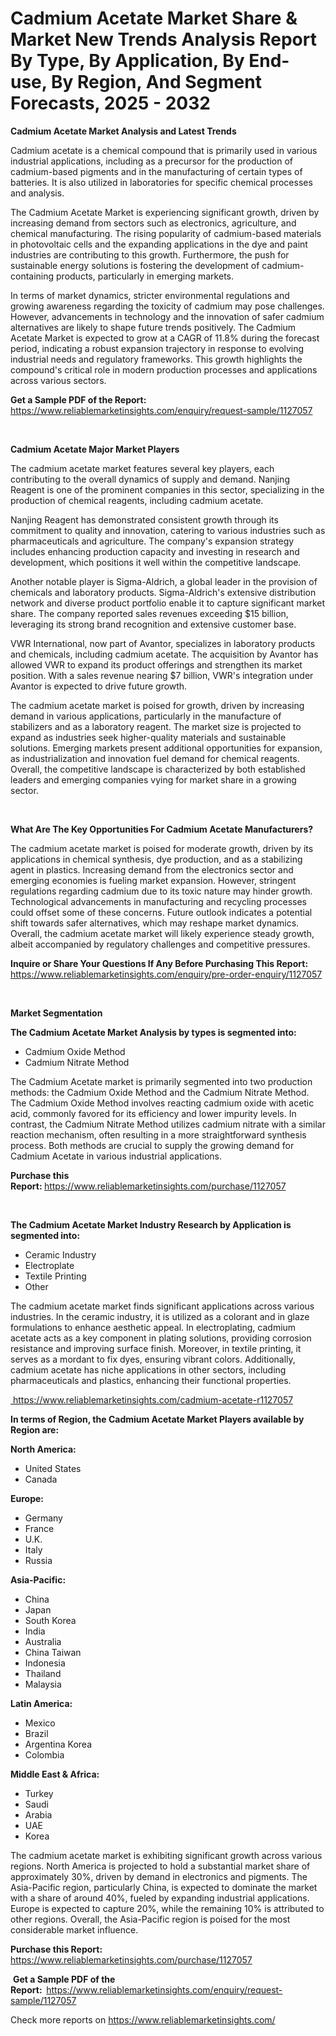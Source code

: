 <p><h1>Cadmium Acetate Market Share & Market New Trends Analysis Report By Type, By Application, By End-use, By Region, And Segment Forecasts, 2025 - 2032</h1></p><p><strong>Cadmium Acetate Market Analysis and Latest Trends</strong></p>
<p><p>Cadmium acetate is a chemical compound that is primarily used in various industrial applications, including as a precursor for the production of cadmium-based pigments and in the manufacturing of certain types of batteries. It is also utilized in laboratories for specific chemical processes and analysis.</p><p>The Cadmium Acetate Market is experiencing significant growth, driven by increasing demand from sectors such as electronics, agriculture, and chemical manufacturing. The rising popularity of cadmium-based materials in photovoltaic cells and the expanding applications in the dye and paint industries are contributing to this growth. Furthermore, the push for sustainable energy solutions is fostering the development of cadmium-containing products, particularly in emerging markets.</p><p>In terms of market dynamics, stricter environmental regulations and growing awareness regarding the toxicity of cadmium may pose challenges. However, advancements in technology and the innovation of safer cadmium alternatives are likely to shape future trends positively. The Cadmium Acetate Market is expected to grow at a CAGR of 11.8% during the forecast period, indicating a robust expansion trajectory in response to evolving industrial needs and regulatory frameworks. This growth highlights the compound's critical role in modern production processes and applications across various sectors.</p></p>
<p><strong>Get a Sample PDF of the Report:&nbsp;</strong> <a href="https://www.reliablemarketinsights.com/enquiry/request-sample/1127057?utm_campaign=2231&utm_medium=2&utm_source=Github&utm_content=ia&utm_term=30012025&utm_id=cadmium-acetate">https://www.reliablemarketinsights.com/enquiry/request-sample/1127057</a></p>
<p>&nbsp;</p>
<p><strong>Cadmium Acetate Major Market Players</strong></p>
<p><p>The cadmium acetate market features several key players, each contributing to the overall dynamics of supply and demand. Nanjing Reagent is one of the prominent companies in this sector, specializing in the production of chemical reagents, including cadmium acetate. </p><p>Nanjing Reagent has demonstrated consistent growth through its commitment to quality and innovation, catering to various industries such as pharmaceuticals and agriculture. The company's expansion strategy includes enhancing production capacity and investing in research and development, which positions it well within the competitive landscape. </p><p>Another notable player is Sigma-Aldrich, a global leader in the provision of chemicals and laboratory products. Sigma-Aldrich's extensive distribution network and diverse product portfolio enable it to capture significant market share. The company reported sales revenues exceeding $15 billion, leveraging its strong brand recognition and extensive customer base.</p><p>VWR International, now part of Avantor, specializes in laboratory products and chemicals, including cadmium acetate. The acquisition by Avantor has allowed VWR to expand its product offerings and strengthen its market position. With a sales revenue nearing $7 billion, VWR's integration under Avantor is expected to drive future growth.</p><p>The cadmium acetate market is poised for growth, driven by increasing demand in various applications, particularly in the manufacture of stabilizers and as a laboratory reagent. The market size is projected to expand as industries seek higher-quality materials and sustainable solutions. Emerging markets present additional opportunities for expansion, as industrialization and innovation fuel demand for chemical reagents. Overall, the competitive landscape is characterized by both established leaders and emerging companies vying for market share in a growing sector.</p></p>
<p>&nbsp;</p>
<p><strong>What Are The Key Opportunities For Cadmium Acetate Manufacturers?</strong></p>
<p><p>The cadmium acetate market is poised for moderate growth, driven by its applications in chemical synthesis, dye production, and as a stabilizing agent in plastics. Increasing demand from the electronics sector and emerging economies is fueling market expansion. However, stringent regulations regarding cadmium due to its toxic nature may hinder growth. Technological advancements in manufacturing and recycling processes could offset some of these concerns. Future outlook indicates a potential shift towards safer alternatives, which may reshape market dynamics. Overall, the cadmium acetate market will likely experience steady growth, albeit accompanied by regulatory challenges and competitive pressures.</p></p>
<p><strong>Inquire or Share Your Questions If Any Before Purchasing This Report:</strong> <a href="https://www.reliablemarketinsights.com/enquiry/pre-order-enquiry/1127057?utm_campaign=2231&utm_medium=2&utm_source=Github&utm_content=ia&utm_term=30012025&utm_id=cadmium-acetate">https://www.reliablemarketinsights.com/enquiry/pre-order-enquiry/1127057</a></p>
<p>&nbsp;</p>
<p><strong>Market Segmentation</strong></p>
<p><strong>The Cadmium Acetate Market Analysis by types is segmented into:</strong></p>
<p><ul><li>Cadmium Oxide Method</li><li>Cadmium Nitrate Method</li></ul></p>
<p><p>The Cadmium Acetate market is primarily segmented into two production methods: the Cadmium Oxide Method and the Cadmium Nitrate Method. The Cadmium Oxide Method involves reacting cadmium oxide with acetic acid, commonly favored for its efficiency and lower impurity levels. In contrast, the Cadmium Nitrate Method utilizes cadmium nitrate with a similar reaction mechanism, often resulting in a more straightforward synthesis process. Both methods are crucial to supply the growing demand for Cadmium Acetate in various industrial applications.</p></p>
<p><strong>Purchase this Report:&nbsp;</strong><a href="https://www.reliablemarketinsights.com/purchase/1127057?utm_campaign=2231&utm_medium=2&utm_source=Github&utm_content=ia&utm_term=30012025&utm_id=cadmium-acetate">https://www.reliablemarketinsights.com/purchase/1127057</a></p>
<p>&nbsp;</p>
<p><strong>The Cadmium Acetate Market Industry Research by Application is segmented into:</strong></p>
<p><ul><li>Ceramic Industry</li><li>Electroplate</li><li>Textile Printing</li><li>Other</li></ul></p>
<p><p>The cadmium acetate market finds significant applications across various industries. In the ceramic industry, it is utilized as a colorant and in glaze formulations to enhance aesthetic appeal. In electroplating, cadmium acetate acts as a key component in plating solutions, providing corrosion resistance and improving surface finish. Moreover, in textile printing, it serves as a mordant to fix dyes, ensuring vibrant colors. Additionally, cadmium acetate has niche applications in other sectors, including pharmaceuticals and plastics, enhancing their functional properties.</p></p>
<p><a href="https://www.reliablemarketinsights.com/cadmium-acetate-r1127057?utm_campaign=2231&utm_medium=2&utm_source=Github&utm_content=ia&utm_term=30012025&utm_id=cadmium-acetate">&nbsp;https://www.reliablemarketinsights.com/cadmium-acetate-r1127057</a></p>
<p><strong>In terms of Region, the Cadmium Acetate Market Players available by Region are:</strong></p>
<p>
    <p> <strong> North America: </strong>
        <ul>
            <li>United States</li>
            <li>Canada</li>
        </ul>
        </p> 
    <p> <strong> Europe: </strong>
        <ul>
            <li>Germany</li>
            <li>France</li>
            <li>U.K.</li>
            <li>Italy</li>
            <li>Russia</li>
        </ul>
        </p> 
    <p> <strong> Asia-Pacific: </strong>
        <ul>
            <li>China</li>
            <li>Japan</li>
            <li>South Korea</li>
            <li>India</li>
            <li>Australia</li>
            <li>China Taiwan</li>
            <li>Indonesia</li>
            <li>Thailand</li>
            <li>Malaysia</li>
        </ul>
        </p> 
    <p> <strong> Latin America: </strong>
        <ul>
            <li>Mexico</li>
            <li>Brazil</li>
            <li>Argentina Korea</li>
            <li>Colombia</li>
        </ul>
        </p> 
    <p> <strong> Middle East & Africa: </strong>
        <ul>
            <li>Turkey</li>
            <li>Saudi</li>
            <li>Arabia</li>
            <li>UAE</li>
            <li>Korea</li>
        </ul>
    </p>
    </p>
<p><p>The cadmium acetate market is exhibiting significant growth across various regions. North America is projected to hold a substantial market share of approximately 30%, driven by demand in electronics and pigments. The Asia-Pacific region, particularly China, is expected to dominate the market with a share of around 40%, fueled by expanding industrial applications. Europe is expected to capture 20%, while the remaining 10% is attributed to other regions. Overall, the Asia-Pacific region is poised for the most considerable market influence.</p></p>
<p><strong>Purchase this Report: </strong><a href="https://www.reliablemarketinsights.com/purchase/1127057?utm_campaign=2231&utm_medium=2&utm_source=Github&utm_content=ia&utm_term=30012025&utm_id=cadmium-acetate">https://www.reliablemarketinsights.com/purchase/1127057</a></p>
<p>&nbsp;<strong>Get a Sample PDF of the Report:&nbsp;&nbsp;</strong><a href="https://www.reliablemarketinsights.com/enquiry/request-sample/1127057?utm_campaign=2231&utm_medium=2&utm_source=Github&utm_content=ia&utm_term=30012025&utm_id=cadmium-acetate">https://www.reliablemarketinsights.com/enquiry/request-sample/1127057</a></p>
<p><strong></strong></p>
<p>Check more reports on <a href="https://www.reliablemarketinsights.com/?utm_campaign=2231&utm_medium=2&utm_source=Github&utm_content=ia&utm_term=30012025&utm_id=cadmium-acetate">https://www.reliablemarketinsights.com/</a></p>